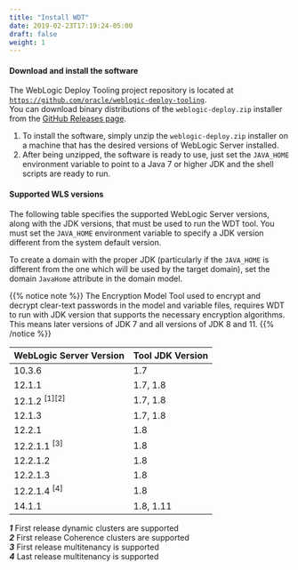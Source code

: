```yaml
---
title: "Install WDT"
date: 2019-02-23T17:19:24-05:00
draft: false
weight: 1
---
```


#### Download and install the software

The WebLogic Deploy Tooling project repository is located at [`https://github.com/oracle/weblogic-deploy-tooling`](https://github.com/oracle/weblogic-deploy-tooling).  
You can download binary distributions of the `weblogic-deploy.zip` installer from the [GitHub Releases page](https://github.com/oracle/weblogic-deploy-tooling/releases).  

1. To install the software, simply unzip the `weblogic-deploy.zip` installer on a machine that has the desired versions
   of WebLogic Server installed.
2. After being unzipped, the software is ready to use, just set the `JAVA_HOME` environment variable to point to a 
   Java 7 or higher JDK and the shell scripts are ready to run.

#### Supported WLS versions

The following table specifies the supported WebLogic Server versions, along with the JDK versions, that must be used to
run the WDT tool. You must set the `JAVA_HOME` environment variable to specify a JDK version different from the system
default version.

 To create a domain with the proper JDK (particularly if the `JAVA_HOME` is different from the one which will be used
 by the target domain), set the domain `JavaHome` attribute in the domain model.

{{% notice note %}} The Encryption Model Tool used to encrypt and decrypt clear-text passwords in the model and variable
files, requires WDT to run with JDK version that supports the necessary encryption algorithms.  This means later
versions of JDK 7 and all versions of JDK 8 and 11.
{{% /notice %}}

  | WebLogic Server Version             | Tool JDK Version |
  |-------------------------------------|-------------------|
  | 10.3.6                              | 1.7               |
  | 12.1.1                              | 1.7, 1.8          |
  | 12.1.2 <sup>[1]</sup><sup>[2]</sup> | 1.7, 1.8          |
  | 12.1.3                              | 1.7, 1.8          |
  | 12.2.1                              | 1.8               |
  | 12.2.1.1 <sup>[3]</sup>             | 1.8               |
  | 12.2.1.2                            | 1.8               |
  | 12.2.1.3                            | 1.8               |
  | 12.2.1.4 <sup>[4]</sup>             | 1.8               |
  | 14.1.1                              | 1.8, 1.11         |    

***1*** First release dynamic clusters are supported  
***2*** First release Coherence clusters are supported  
***3*** First release multitenancy is supported  
***4*** Last release multitenancy is supported
